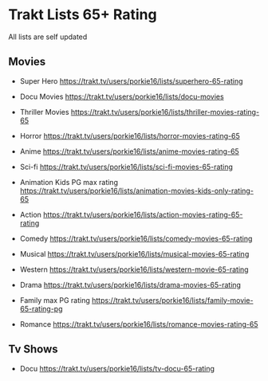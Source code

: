 # Trakt Lists 65+ Rating
All lists are self updated

## Movies 

- Super Hero
https://trakt.tv/users/porkie16/lists/superhero-65-rating

- Docu Movies
https://trakt.tv/users/porkie16/lists/docu-movies

- Thriller Movies
https://trakt.tv/users/porkie16/lists/thriller-movies-rating-65

- Horror
https://trakt.tv/users/porkie16/lists/horror-movies-rating-65

- Anime 
https://trakt.tv/users/porkie16/lists/anime-movies-rating-65

- Sci-fi
https://trakt.tv/users/porkie16/lists/sci-fi-movies-65-rating

- Animation Kids PG max rating
https://trakt.tv/users/porkie16/lists/animation-movies-kids-only-rating-65

- Action 
https://trakt.tv/users/porkie16/lists/action-movies-rating-65-rating

- Comedy 
https://trakt.tv/users/porkie16/lists/comedy-movies-65-rating

- Musical
https://trakt.tv/users/porkie16/lists/musical-movies-65-rating

- Western
https://trakt.tv/users/porkie16/lists/western-movie-65-rating

- Drama
https://trakt.tv/users/porkie16/lists/drama-movies-65-rating

- Family max PG rating
https://trakt.tv/users/porkie16/lists/family-movie-65-rating-pg

- Romance
https://trakt.tv/users/porkie16/lists/romance-movies-rating-65

## Tv Shows

- Docu
https://trakt.tv/users/porkie16/lists/tv-docu-65-rating
